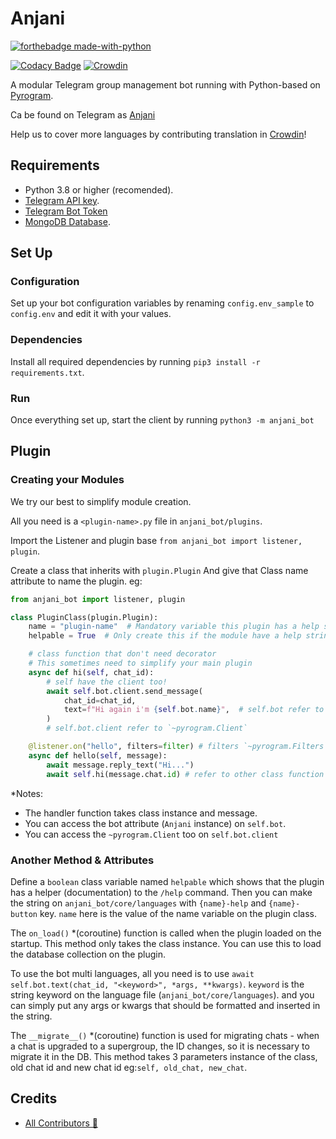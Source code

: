 # Anjani

[![forthebadge made-with-python](http://ForTheBadge.com/images/badges/made-with-python.svg)](https://www.python.org/)

[![Codacy Badge](https://app.codacy.com/project/badge/Grade/dea98029aaf248538a413e26aa2a194a)](https://www.codacy.com/gh/userbotindo/Anjani/dashboard?utm_source=github.com&amp;utm_medium=referral&amp;utm_content=userbotindo/Anjani&amp;utm_campaign=Badge_Grade)
[![Crowdin](https://badges.crowdin.net/anjani-bot/localized.svg)](https://crowdin.com/project/anjani-bot)

A modular Telegram group management bot running with Python-based on [Pyrogram](https://github.com/pyrogram/pyrogram).

Ca be found on Telegram as [Anjani](https://t.me/dAnjani_bot)

Help us to cover more languages by contributing translation in [Crowdin](https://crowdin.com/project/anjani-bot)!


## Requirements
 - Python 3.8 or higher (recomended).
 - [Telegram API key](https://docs.pyrogram.org/intro/setup#api-keys).
 - [Telegram Bot Token](https://t.me/botfather)
 - [MongoDB Database](https://cloud.mongodb.com/).


## Set Up

### Configuration
Set up your bot configuration variables by renaming `config.env_sample` to `config.env` and edit it with your values.

### Dependencies
Install all required dependencies by running
`pip3 install -r requirements.txt`.

### Run
Once everything set up, start the client by running
`python3 -m anjani_bot`

## Plugin

### Creating your Modules

We try our best to simplify module creation.

All you need is a `<plugin-name>.py` file in `anjani_bot/plugins`.

Import the Listener and plugin base `from anjani_bot import listener, plugin`.

Create a class that inherits with `plugin.Plugin` And give that Class name attribute to name the plugin. eg:

```python
from anjani_bot import listener, plugin

class PluginClass(plugin.Plugin):
    name = "plugin-name"  # Mandatory variable this plugin has a help string
    helpable = True  # Only create this if the module have a help string

    # class function that don't need decorator
    # This sometimes need to simplify your main plugin
    async def hi(self, chat_id):
        # self have the client too!
        await self.bot.client.send_message(
            chat_id=chat_id,
            text=f"Hi again i'm {self.bot.name}",  # self.bot refer to `~Anjani`
        )
        # self.bot.client refer to `~pyrogram.Client`

    @listener.on("hello", filters=filter) # filters `~pyrogram.Filters` is Optional
    async def hello(self, message):
        await message.reply_text("Hi...")
        await self.hi(message.chat.id) # refer to other class function
```

*Notes:
 - The handler function takes class instance and message.
 - You can access the bot attribute (`Anjani` instance) on `self.bot`.
 - You can access the `~pyrogram.Client` too on `self.bot.client`

### Another Method & Attributes

Define a `boolean` class variable named `helpable` which shows that the plugin has a helper (documentation) to the `/help` command. Then you can make the string on `anjani_bot/core/languages` with `{name}-help` and `{name}-button` key. `name` here is the value of the name variable on the plugin class.

The `on_load()` *(coroutine) function is called when the plugin loaded on the startup. This method only takes the class instance. You can use this to load the database collection on the plugin.

To use the bot multi languages, all you need is to use `await self.bot.text(chat_id, "<keyword>", *args, **kwargs)`. `keyword` is the string keyword on the language file (`anjani_bot/core/languages`). and you can simply put any args or kwargs that should be formatted and inserted in the string.

The `__migrate__()` *(coroutine) function is used for migrating chats - when a chat is upgraded to a supergroup, the ID changes, so it is necessary to migrate it in the DB. This method takes 3 parameters instance of the class, old chat id and new chat id eg:`self, old_chat, new_chat`.


## Credits

  - [All Contributors 👥](https://github.com/userbotindo/Anjani/graphs/contributors)
